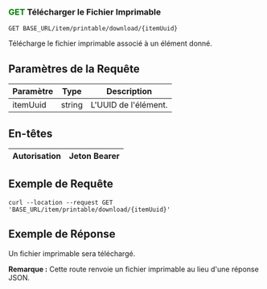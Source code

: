 ### <span style="color:green">GET</span> Télécharger le Fichier Imprimable

```plaintext
GET BASE_URL/item/printable/download/{itemUuid}
```

Télécharge le fichier imprimable associé à un élément donné.

## Paramètres de la Requête

| Paramètre | Type   | Description           |
| --------- | ------ | --------------------- |
| itemUuid  | string | L'UUID de l'élément.  |

## En-têtes

| Autorisation | Jeton Bearer |
| ------------- | ----------- |

## Exemple de Requête

```curl
curl --location --request GET 'BASE_URL/item/printable/download/{itemUuid}'
```

## Exemple de Réponse

Un fichier imprimable sera téléchargé.

**Remarque :** Cette route renvoie un fichier imprimable au lieu d'une réponse JSON.
